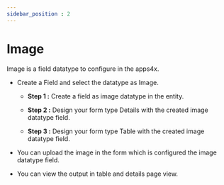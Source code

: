 ```yaml
---
sidebar_position : 2
---
```


# Image

Image is a field datatype to configure in the apps4x.

  - Create a Field and select the datatype as Image.

    - **Step 1 :** Create a field as image datatype in the entity.

    - **Step 2 :** Design your form type Details with the created image datatype field.

    - **Step 3 :** Design your form type Table with the created image datatype field.

  - You can upload the image in the form which is configured the image datatype field.

  - You can view the output in table and details page view.